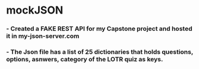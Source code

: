 # mockJSON

### - Created a FAKE REST API for my Capstone project and hosted it in my-json-server.com 

### - The Json file has a list of 25 dictionaries that holds questions, options, asnwers, category of the LOTR quiz as keys. 
